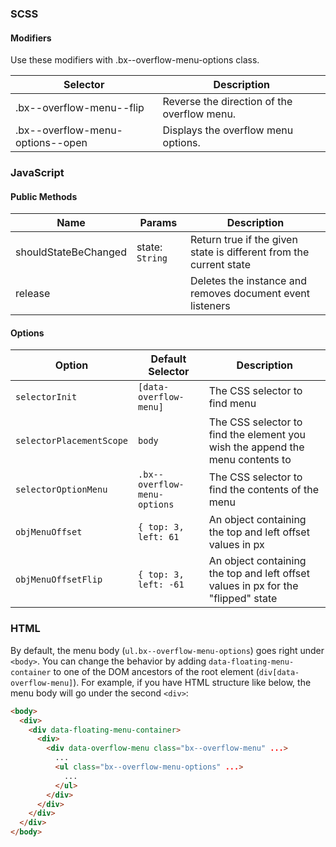 ### SCSS

#### Modifiers

Use these modifiers with .bx--overflow-menu-options class.

| Selector                         | Description                        |
|----------------------------------|------------------------------------|
| .bx--overflow-menu--flip  | Reverse the direction of the overflow menu. |
| .bx--overflow-menu-options--open | Displays the overflow menu options. |

### JavaScript

#### Public Methods

| Name                 | Params          | Description                                                        |
|----------------------|-----------------|--------------------------------------------------------------------|
| shouldStateBeChanged | state: `String` | Return true if the given state is different from the current state |
| release              |                 | Deletes the instance and removes document event listeners          |

#### Options

| Option                   | Default Selector                | Description                                                                            |
|--------------------------|---------------------------------|----------------------------------------------------------------------------------------|
| `selectorInit`           | `[data-overflow-menu]`                   | The CSS selector to find menu
| `selectorPlacementScope`           | `body`                | The CSS selector to find the element you wish the append the menu contents to
| `selectorOptionMenu`        | `.bx--overflow-menu-options`             | The CSS selector to find the contents of the menu
| `objMenuOffset`    | `{ top: 3, left: 61`        | An object containing the top and left offset values in px
| `objMenuOffsetFlip`    | `{ top: 3, left: -61`        | An object containing the top and left offset values in px for the "flipped" state

### HTML

By default, the menu body (`ul.bx--overflow-menu-options`) goes right under `<body>`. You can change the behavior by adding `data-floating-menu-container` to one of the DOM ancestors of the root element (`div[data-overflow-menu]`). For example, if you have HTML structure like below, the menu body will go under the second `<div>`:

```html
<body>
  <div>
    <div data-floating-menu-container>
      <div>
        <div data-overflow-menu class="bx--overflow-menu" ...>
          ...
          <ul class="bx--overflow-menu-options" ...>
            ...
          </ul>
        </div>
      </div>
    </div>
  </div>
</body>
```
